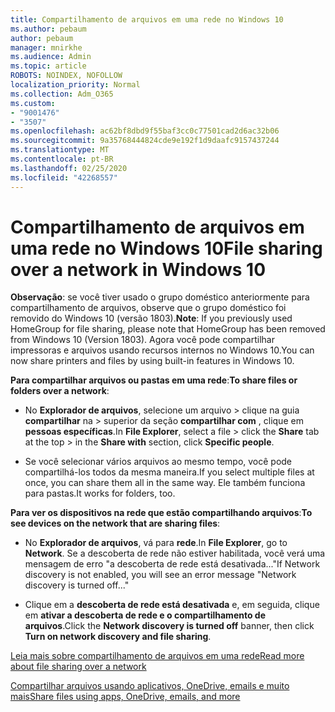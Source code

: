 ```yaml
---
title: Compartilhamento de arquivos em uma rede no Windows 10
ms.author: pebaum
author: pebaum
manager: mnirkhe
ms.audience: Admin
ms.topic: article
ROBOTS: NOINDEX, NOFOLLOW
localization_priority: Normal
ms.collection: Adm_O365
ms.custom:
- "9001476"
- "3507"
ms.openlocfilehash: ac62bf8dbd9f55baf3cc0c77501cad2d6ac32b06
ms.sourcegitcommit: 9a35768444824cde9e192f1d9daafc9157437244
ms.translationtype: MT
ms.contentlocale: pt-BR
ms.lasthandoff: 02/25/2020
ms.locfileid: "42268557"
---
```

# <a name="file-sharing-over-a-network-in-windows-10"></a><span data-ttu-id="eaab9-102">Compartilhamento de arquivos em uma rede no Windows 10</span><span class="sxs-lookup"><span data-stu-id="eaab9-102">File sharing over a network in Windows 10</span></span>

<span data-ttu-id="eaab9-103">**Observação**: se você tiver usado o grupo doméstico anteriormente para compartilhamento de arquivos, observe que o grupo doméstico foi removido do Windows 10 (versão 1803).</span><span class="sxs-lookup"><span data-stu-id="eaab9-103">**Note**: If you previously used HomeGroup for file sharing, please note that HomeGroup has been removed from Windows 10 (Version 1803).</span></span> <span data-ttu-id="eaab9-104">Agora você pode compartilhar impressoras e arquivos usando recursos internos no Windows 10.</span><span class="sxs-lookup"><span data-stu-id="eaab9-104">You can now share printers and files by using built-in features in Windows 10.</span></span>

<span data-ttu-id="eaab9-105">**Para compartilhar arquivos ou pastas em uma rede**:</span><span class="sxs-lookup"><span data-stu-id="eaab9-105">**To share files or folders over a network**:</span></span>

- <span data-ttu-id="eaab9-106">No **Explorador de arquivos**, selecione um arquivo > clique na guia **compartilhar** na > superior da seção **compartilhar com** , clique em **pessoas específicas**.</span><span class="sxs-lookup"><span data-stu-id="eaab9-106">In **File Explorer**, select a file > click the **Share** tab at the top > in the **Share with** section, click **Specific people**.</span></span>
          
- <span data-ttu-id="eaab9-107">Se você selecionar vários arquivos ao mesmo tempo, você pode compartilhá-los todos da mesma maneira.</span><span class="sxs-lookup"><span data-stu-id="eaab9-107">If you select multiple files at once, you can share them all in the same way.</span></span> <span data-ttu-id="eaab9-108">Ele também funciona para pastas.</span><span class="sxs-lookup"><span data-stu-id="eaab9-108">It works for folders, too.</span></span>

<span data-ttu-id="eaab9-109">**Para ver os dispositivos na rede que estão compartilhando arquivos**:</span><span class="sxs-lookup"><span data-stu-id="eaab9-109">**To see devices on the network that are sharing files**:</span></span>

- <span data-ttu-id="eaab9-110">No **Explorador de arquivos**, vá para **rede**.</span><span class="sxs-lookup"><span data-stu-id="eaab9-110">In **File Explorer**, go to **Network**.</span></span> <span data-ttu-id="eaab9-111">Se a descoberta de rede não estiver habilitada, você verá uma mensagem de erro "a descoberta de rede está desativada..."</span><span class="sxs-lookup"><span data-stu-id="eaab9-111">If Network discovery is not enabled, you will see an error message "Network discovery is turned off..."</span></span>

- <span data-ttu-id="eaab9-112">Clique em a **descoberta de rede está desativada** e, em seguida, clique em **ativar a descoberta de rede e o compartilhamento de arquivos**.</span><span class="sxs-lookup"><span data-stu-id="eaab9-112">Click the **Network discovery is turned off** banner, then click **Turn on network discovery and file sharing**.</span></span> 
          

[<span data-ttu-id="eaab9-113">Leia mais sobre compartilhamento de arquivos em uma rede</span><span class="sxs-lookup"><span data-stu-id="eaab9-113">Read more about file sharing over a network</span></span>](https://support.microsoft.com/help/4092694/windows-10-file-sharing-over-a-network)

[<span data-ttu-id="eaab9-114">Compartilhar arquivos usando aplicativos, OneDrive, emails e muito mais</span><span class="sxs-lookup"><span data-stu-id="eaab9-114">Share files using apps, OneDrive, emails, and more</span></span>](https://support.microsoft.com/help/4027674/windows-10-share-files-in-file-explorer)
